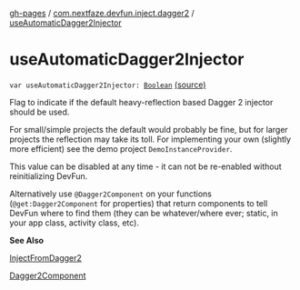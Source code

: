 [gh-pages](../index.md) / [com.nextfaze.devfun.inject.dagger2](index.md) / [useAutomaticDagger2Injector](./use-automatic-dagger2-injector.md)

# useAutomaticDagger2Injector

`var useAutomaticDagger2Injector: `[`Boolean`](https://kotlinlang.org/api/latest/jvm/stdlib/kotlin/-boolean/index.html) [(source)](https://github.com/NextFaze/dev-fun/tree/master/devfun-inject-dagger2/src/main/java/com/nextfaze/devfun/inject/dagger2/Instances.kt#L45)

Flag to indicate if the default heavy-reflection based Dagger 2 injector should be used.

For small/simple projects the default would probably be fine, but for larger projects the reflection may take its toll.
For implementing your own (slightly more efficient) see the demo project `DemoInstanceProvider`.

This value can be disabled at any time - it can not be re-enabled without reinitializing DevFun.

Alternatively use `@Dagger2Component` on your functions (`@get:Dagger2Component` for properties) that return
components to tell DevFun where to find them (they can be whatever/where ever; static, in your app class, activity class, etc).

**See Also**

[InjectFromDagger2](-inject-from-dagger2/index.md)

[Dagger2Component](../com.nextfaze.devfun.annotations/-dagger2-component/index.md)

